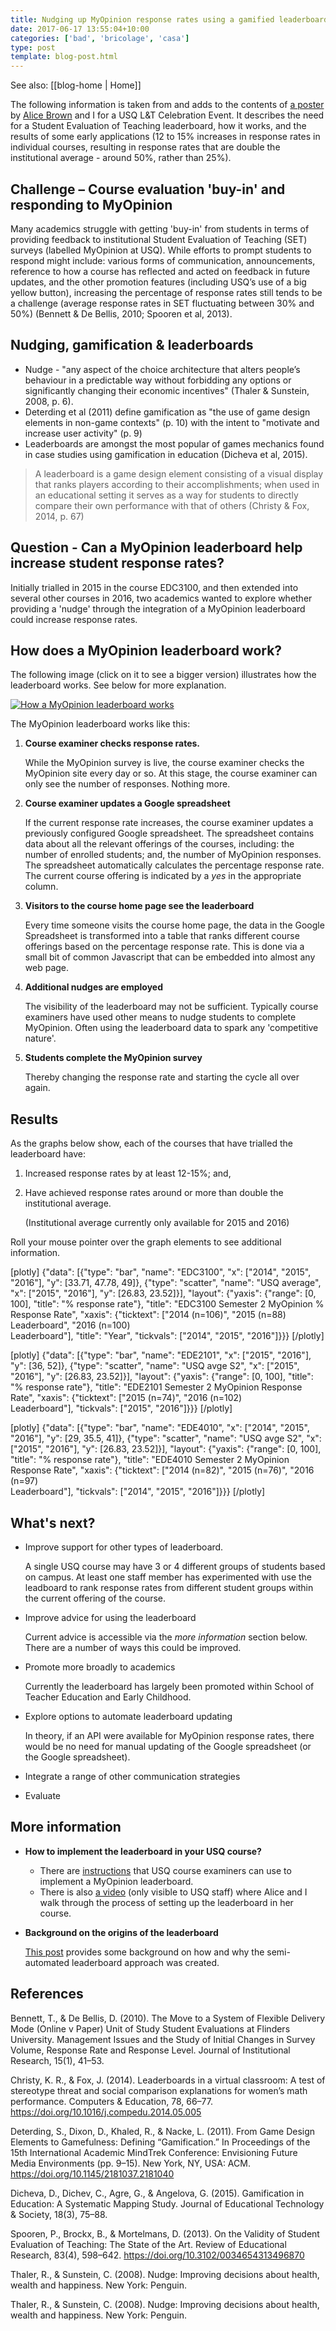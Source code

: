 ```yaml
---
title: Nudging up MyOpinion response rates using a gamified leaderboard
date: 2017-06-17 13:55:04+10:00
categories: ['bad', 'bricolage', 'casa']
type: post
template: blog-post.html
---
```


See also: [[blog-home | Home]]

The following information is taken from and adds to the contents of [a poster](http://djon.es/Leaderboard/June2017Poster.pdf) by [Alice Brown](https://staffprofile.usq.edu.au/Profile/Alice-Brown) and I for a USQ L&T Celebration Event. It describes the need for a Student Evaluation of Teaching leaderboard, how it works, and the results of some early applications (12 to 15% increases in response rates in individual courses, resulting in response rates that are double the institutional average - around 50%, rather than 25%).

## Challenge – Course evaluation 'buy-in' and responding to MyOpinion

Many academics struggle with getting 'buy-in' from students in terms of providing feedback to institutional Student Evaluation of Teaching (SET) surveys (labelled MyOpinion at USQ). While efforts to prompt students to respond might include: various forms of communication, announcements, reference to how a course has reflected and acted on feedback in future updates, and the other promotion features (including USQ’s use of a big yellow button), increasing the percentage of response rates still tends to be a challenge (average response rates in SET fluctuating between 30% and 50%) (Bennett & De Bellis, 2010; Spooren et al, 2013).

## Nudging, gamification & leaderboards

- Nudge - "any aspect of the choice architecture that alters people’s behaviour in a predictable way without forbidding any options or significantly changing their economic incentives" (Thaler & Sunstein, 2008, p. 6).
- Deterding et al (2011) define gamification as "the use of game design elements in non-game contexts" (p. 10) with the intent to "motivate and increase user activity" (p. 9)
- Leaderboards are amongst the most popular of games mechanics found in case studies using gamification in education (Dicheva et al, 2015).

> A leaderboard is a game design element consisting of a visual display that ranks players according to their accomplishments; when used in an educational setting it serves as a way for students to directly compare their own performance with that of others (Christy & Fox, 2014, p. 67)

## Question - Can a MyOpinion leaderboard help increase student response rates?

Initially trialled in 2015 in the course EDC3100, and then extended into several other courses in 2016, two academics wanted to explore whether providing a 'nudge' through the integration of a MyOpinion leaderboard could increase response rates.

## How does a MyOpinion leaderboard work?

The following image (click on it to see a bigger version) illustrates how the leaderboard works. See below for more explanation.

[![How a MyOpinion leaderboard works](images/35314111366_4a463eabd7_z.jpg)](https://www.flickr.com/photos/david_jones/35314111366/in/dateposted-public/ "How a MyOpinion leaderboard works")
<script async src="//embedr.flickr.com/assets/client-code.js" charset="utf-8"></script>

The MyOpinion leaderboard works like this:

1. **Course examiner checks response rates.**
    
    While the MyOpinion survey is live, the course examiner checks the MyOpinion site every day or so. At this stage, the course examiner can only see the number of responses. Nothing more.
    
2. **Course examiner updates a Google spreadsheet**
    
    If the current response rate increases, the course examiner updates a previously configured Google spreadsheet. The spreadsheet contains data about all the relevant offerings of the courses, including: the number of enrolled students; and, the number of MyOpinion responses. The spreadsheet automatically calculates the percentage response rate. The current course offering is indicated by a _yes_ in the appropriate column.
    
3. **Visitors to the course home page see the leaderboard**
    
    Every time someone visits the course home page, the data in the Google Spreadsheet is transformed into a table that ranks different course offerings based on the percentage response rate. This is done via a small bit of common Javascript that can be embedded into almost any web page.
    
4. **Additional nudges are employed**
    
    The visibility of the leaderboard may not be sufficient. Typically course examiners have used other means to nudge students to complete MyOpinion. Often using the leaderboard data to spark any 'competitive nature'.
    
5. **Students complete the MyOpinion survey**
    
    Thereby changing the response rate and starting the cycle all over again.
    

## Results

As the graphs below show, each of the courses that have trialled the leaderboard have:

1. Increased response rates by at least 12-15%; and,
2. Have achieved response rates around or more than double the institutional average.
    
    (Institutional average currently only available for 2015 and 2016)
    

Roll your mouse pointer over the graph elements to see additional information.

\[plotly\] {"data": \[{"type": "bar", "name": "EDC3100", "x": \["2014", "2015", "2016"\], "y": \[33.71, 47.78, 49\]}, {"type": "scatter", "name": "USQ average", "x": \["2015", "2016"\], "y": \[26.83, 23.52\]}\], "layout": {"yaxis": {"range": \[0, 100\], "title": "% response rate"}, "title": "EDC3100 Semester 2 MyOpinion % Response Rate", "xaxis": {"ticktext": \["2014 (n=106)", "2015 (n=88)  
Leaderboard", "2016 (n=100)  
Leaderboard"\], "title": "Year", "tickvals": \["2014", "2015", "2016"\]}}} \[/plotly\]

\[plotly\] {"data": \[{"type": "bar", "name": "EDE2101", "x": \["2015", "2016"\], "y": \[36, 52\]}, {"type": "scatter", "name": "USQ avge S2", "x": \["2015", "2016"\], "y": \[26.83, 23.52\]}\], "layout": {"yaxis": {"range": \[0, 100\], "title": "% response rate"}, "title": "EDE2101 Semester 2 MyOpinion Response Rate", "xaxis": {"ticktext": \["2015 (n=74)", "2016 (n=102)  
Leaderboard"\], "tickvals": \["2015", "2016"\]}}} \[/plotly\]

\[plotly\] {"data": \[{"type": "bar", "name": "EDE4010", "x": \["2014", "2015", "2016"\], "y": \[29, 35.5, 41\]}, {"type": "scatter", "name": "USQ avge S2", "x": \["2015", "2016"\], "y": \[26.83, 23.52\]}\], "layout": {"yaxis": {"range": \[0, 100\], "title": "% response rate"}, "title": "EDE4010 Semester 2 MyOpinion Response Rate", "xaxis": {"ticktext": \["2014 (n=82)", "2015 (n=76)", "2016 (n=97)  
Leaderboard"\], "tickvals": \["2014", "2015", "2016"\]}}} \[/plotly\]

## What's next?

- Improve support for other types of leaderboard.
    
    A single USQ course may have 3 or 4 different groups of students based on campus. At least one staff member has experimented with use the leadboard to rank response rates from different student groups within the current offering of the course.
    
- Improve advice for using the leaderboard
    
    Current advice is accessible via the _more information_ section below. There are a number of ways this could be improved.
    
- Promote more broadly to academics
    
    Currently the leaderboard has largely been promoted within School of Teacher Education and Early Childhood.
    
- Explore options to automate leaderboard updating
    
    In theory, if an API were available for MyOpinion response rates, there would be no need for manual updating of the Google spreadsheet (or the Google spreadsheet).
    
- Integrate a range of other communication strategies
- Evaluate

## More information

- **How to implement the leaderboard in your USQ course?**
    - There are [instructions](http://djon.es/blog/creating-a-set-leaderboard/) that USQ course examiners can use to implement a MyOpinion leaderboard.
    - There is also [a video](https://lor.usq.edu.au/usq/file/eb733b3c-8ed5-4463-a7cb-85b641acaa51/1/David_Jones_leader_board_-_20170420_062339_6.html) (only visible to USQ staff) where Alice and I walk through the process of setting up the leaderboard in her course.
- **Background on the origins of the leaderboard**
    
    [This post](http://djon.es/blog/2016/05/23/automating-a-set-leaderboard/) provides some background on how and why the semi-automated leaderboard approach was created.
    

## References

Bennett, T., & De Bellis, D. (2010). The Move to a System of Flexible Delivery Mode (Online v Paper) Unit of Study Student Evaluations at Flinders University. Management Issues and the Study of Initial Changes in Survey Volume, Response Rate and Response Level. Journal of Institutional Research, 15(1), 41–53.

Christy, K. R., & Fox, J. (2014). Leaderboards in a virtual classroom: A test of stereotype threat and social comparison explanations for women’s math performance. Computers & Education, 78, 66–77. https://doi.org/10.1016/j.compedu.2014.05.005

Deterding, S., Dixon, D., Khaled, R., & Nacke, L. (2011). From Game Design Elements to Gamefulness: Defining “Gamification.” In Proceedings of the 15th International Academic MindTrek Conference: Envisioning Future Media Environments (pp. 9–15). New York, NY, USA: ACM. https://doi.org/10.1145/2181037.2181040

Dicheva, D., Dichev, C., Agre, G., & Angelova, G. (2015). Gamification in Education: A Systematic Mapping Study. Journal of Educational Technology & Society, 18(3), 75–88.

Spooren, P., Brockx, B., & Mortelmans, D. (2013). On the Validity of Student Evaluation of Teaching: The State of the Art. Review of Educational Research, 83(4), 598–642. https://doi.org/10.3102/0034654313496870

Thaler, R., & Sunstein, C. (2008). Nudge: Improving decisions about health, wealth and happiness. New York: Penguin.

Thaler, R., & Sunstein, C. (2008). Nudge: Improving decisions about health, wealth and happiness. New York: Penguin.